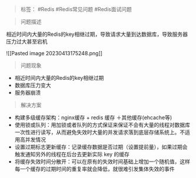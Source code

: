 > 标签： #Redis #Redis常见问题 #Redis面试问题

> 问题描述

相近时间内大量的Redis的key相继过期，导致请求大量到达数据库，导致服务器压力过大甚至宕机

![[Pasted image 20230413175248.png]]

> 问题现象

-   相近时间内大量的Redis的key相继过期
-   数据库压力变大
-   服务器崩溃

> 解决方案

-   构建多级缓存架构：nginx缓存 + redis 缓存 ＋其他缓存(ehcache等)
-   使用锁或队列：用加锁或者队列的方式保证来保证不会有大量的线程对数据库一次性进行读写，从而避免失效时大量的并发请求落到底层存储系统上。不适用高并发情况
-   设置过期标志更新缓存：记录缓存数据是否过期（设置提前量），如果过期会触发通知另外的线程在后台去更新实际 key 的缓存
-   将缓存失效时间分散开：可以在原有的失效时间基础上增加一个随机值，这样每一个缓存的过期时间的重复率就会降低，就很难引发集体失效的事件